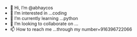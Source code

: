 - 👋 Hi, I’m @abhaycos
- 👀 I’m interested in ...coding
- 🌱 I’m currently learning ...python
- 💞️ I’m looking to collaborate on ...
- 📫 How to reach me ...through my number+916396722066

<!---
abhaycos/abhaycos is a ✨ special ✨ repository because its `README.md` (this file) appears on your GitHub profile.
You can click the Preview link to take a look at your changes.
--->
